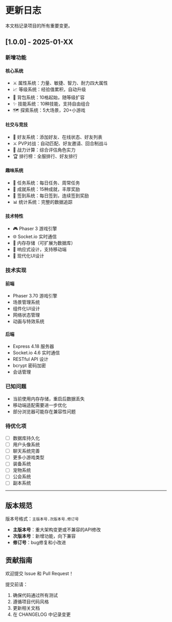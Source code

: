 # 更新日志

本文档记录项目的所有重要变更。

## [1.0.0] - 2025-01-XX

### 新增功能

#### 核心系统
- ⚔️ 属性系统：力量、敏捷、智力、耐力四大属性
- 📈 等级系统：经验值累积，自动升级
- 🎒 背包系统：10格起始，随等级扩容
- ✨ 技能系统：10种技能，支持自由组合
- 🗺️ 探索系统：5大场景，20+小游戏

#### 社交与竞技
- 👥 好友系统：添加好友、在线状态、好友列表
- ⚔️ PVP对战：自动匹配、好友邀请、回合制战斗
- 💪 战力计算：综合评估角色实力
- 🏆 排行榜：全服排行、好友排行

#### 趣味系统
- 🎯 任务系统：每日任务、周常任务
- 🏅 成就系统：15种成就，丰厚奖励
- 📅 签到系统：每日签到，连续签到奖励
- 📊 统计系统：完整的数据追踪

#### 技术特性
- 🎮 Phaser 3 游戏引擎
- 🌐 Socket.io 实时通信
- 💾 内存存储（可扩展为数据库）
- 📱 响应式设计，支持移动端
- 🎨 现代化UI设计

### 技术实现

#### 前端
- Phaser 3.70 游戏引擎
- 场景管理系统
- 组件化UI设计
- 网络状态管理
- 动画与特效系统

#### 后端
- Express 4.18 服务器
- Socket.io 4.6 实时通信
- RESTful API 设计
- bcrypt 密码加密
- 会话管理

### 已知问题

- 当前使用内存存储，重启后数据丢失
- 移动端适配需要进一步优化
- 部分浏览器可能存在兼容性问题

### 待优化项

- [ ] 数据库持久化
- [ ] 用户头像系统
- [ ] 聊天系统完善
- [ ] 更多小游戏类型
- [ ] 装备系统
- [ ] 宠物系统
- [ ] 公会系统
- [ ] 副本系统

---

## 版本规范

版本号格式：`主版本号.次版本号.修订号`

- **主版本号**：重大架构变更或不兼容的API修改
- **次版本号**：新增功能，向下兼容
- **修订号**：bug修复和小改进

## 贡献指南

欢迎提交 Issue 和 Pull Request！

提交前请：
1. 确保代码通过所有测试
2. 遵循项目代码风格
3. 更新相关文档
4. 在 CHANGELOG 中记录变更

